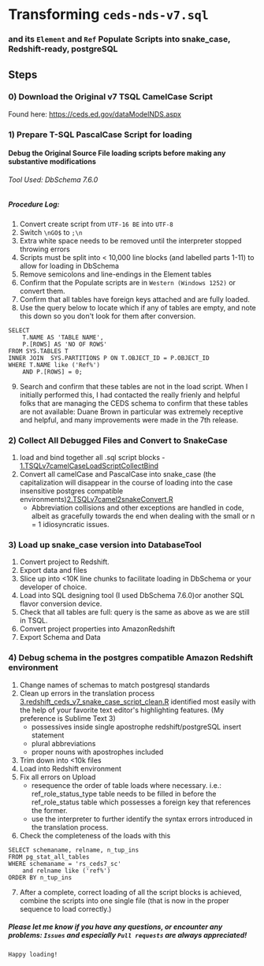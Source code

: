 # Transforming `ceds-nds-v7.sql` 
### and its `Element` and `Ref` Populate Scripts into snake_case, Redshift-ready, postgreSQL

## Steps

### 0) Download the Original v7 TSQL CamelCase Script
Found here: https://ceds.ed.gov/dataModelNDS.aspx

### 1) Prepare T-SQL PascalCase Script for loading
#### Debug the Original Source File loading scripts before making any substantive modifications
###### Tool Used: DbSchema 7.6.0
##### Procedure Log:
1) Convert create script from `UTF-16 BE` into `UTF-8`
2) Switch `\nGO$` to `;\n`
3) Extra white space needs to be removed until the interpreter stopped throwing errors
4) Scripts must be split into < 10,000 line blocks (and labelled parts 1-11) to allow for loading in DbSchema
5) Remove semicolons and line-endings in the Element tables
6) Confirm that the Populate scripts are in `Western (Windows 1252)` or convert them.
7) Confirm that all tables have foreign keys attached and are fully loaded.
8) Use the query below to locate which if any of tables are empty, and note this down so you don't look for them after conversion.
```
SELECT 
    T.NAME AS 'TABLE NAME',
    P.[ROWS] AS 'NO OF ROWS'
FROM SYS.TABLES T 
INNER JOIN  SYS.PARTITIONS P ON T.OBJECT_ID = P.OBJECT_ID
WHERE T.NAME like ('Ref%')
    AND P.[ROWS] = 0;
```
9) Search and confirm that these tables are not in the load script. When I initially performed this, I had contacted the really frienly and helpful folks that are managing the CEDS schema to confirm that these tables are not available: Duane Brown in particular was extremely receptive and helpful, and many improvements were made in the 7th release.

### 2) Collect All Debugged Files and Convert to SnakeCase
1) load and bind together all .sql script blocks - [1.TSQLv7camelCaseLoadScriptCollectBind](https://github.com/leerssej/aws_ceds_v7/blob/master/1.TSQLv7camelCaseLoadScriptCollectBind.R)
2) Convert all camelCase and PascalCase into snake_case (the capitalization will disappear in the course of loading into the case insensitive postgres compatible environments)[2.TSQLv7camel2snakeConvert.R](https://github.com/leerssej/aws_ceds_v7/blob/master/2.TSQLv7camel2snakeConvert.R)
    * Abbreviation collisions and other exceptions are handled in code, albeit as gracefully towards the end when dealing with the small or n = 1 idiosyncratic issues.
    
### 3) Load up snake_case version into DatabaseTool
1) Convert project to Redshift.
2) Export data and files
3) Slice up into <10K line chunks to facilitate loading in DbSchema or your developer of choice.
4) Load into SQL designing tool (I used DbSchema 7.6.0)or another SQL flavor conversion device.
5) Check that all tables are full: query is the same as above as we are still in TSQL.
6) Convert project properties into AmazonRedshift
7) Export Schema and Data

### 4) Debug schema in the postgres compatible Amazon Redshift environment
1) Change names of schemas to match postgresql standards
2) Clean up errors in the translation process [3.redshift_ceds_v7_snake_case_script_clean.R](https://github.com/leerssej/aws_ceds_v7/blob/master/3.redshift_ceds_v7_snake_case_script_clean.R) identified most easily with the help of your favorite text editor's highlighting features. (My preference is Sublime Text 3)
    * possessives inside single apostrophe redshift/postgreSQL insert statement
    * plural abbreviations
    * proper nouns with apostrophes included
3) Trim down into <10k files
4) Load into Redshift environment
5) Fix all errors on Upload
    * resequence the order of table loads where necessary. i.e.: ref_role_status_type table needs to be filled in before the ref_role_status table which possesses a foreign key that references the former.
    * use the interpreter to further identify the syntax errors introduced in the translation process.
6) Check the completeness of the loads with this 
```
SELECT schemaname, relname, n_tup_ins
FROM pg_stat_all_tables 
WHERE schemaname = 'rs_ceds7_sc' 
    and relname like ('ref%') 
ORDER BY n_tup_ins 
```
7) After a complete, correct loading of all the script blocks is achieved, combine the scripts into one single file (that is now in the proper sequence to load correctly.)

##### Please let me know if you have any questions, or encounter any problems: `Issues` and especially `Pull requests` are always appreciated!

    Happy loading! 
